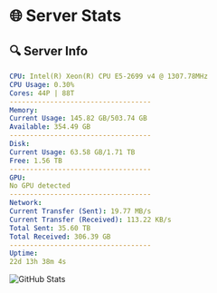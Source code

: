# 🌐 Server Stats
## 🔍 Server Info
```yaml
CPU: Intel(R) Xeon(R) CPU E5-2699 v4 @ 1307.78MHz
CPU Usage: 0.30%
Cores: 44P | 88T
-----------------------------------
Memory:
Current Usage: 145.82 GB/503.74 GB
Available: 354.49 GB
-----------------------------------
Disk:
Current Usage: 63.58 GB/1.71 TB
Free: 1.56 TB
-----------------------------------
GPU:
No GPU detected
-----------------------------------
Network:
Current Transfer (Sent): 19.77 MB/s
Current Transfer (Received): 113.22 KB/s
Total Sent: 35.60 TB
Total Received: 306.39 GB
-----------------------------------
Uptime:
22d 13h 38m 4s
```
![GitHub Stats](https://img.shields.io/badge/Updated-2025-03-30_11:00:53-blue)